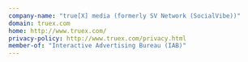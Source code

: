 ```yaml
---
company-name: "true[X] media (formerly SV Network (SocialVibe))"
domain: truex.com
home: http://www.truex.com/
privacy-policy: http://www.truex.com/privacy.html
member-of: "Interactive Advertising Bureau (IAB)"
---
```




